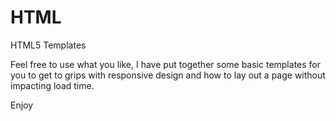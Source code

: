 # HTML
HTML5 Templates

Feel free to use what you like, I have put together some basic templates for you to get to grips with responsive design and how to lay out a page without impacting load time.

Enjoy
